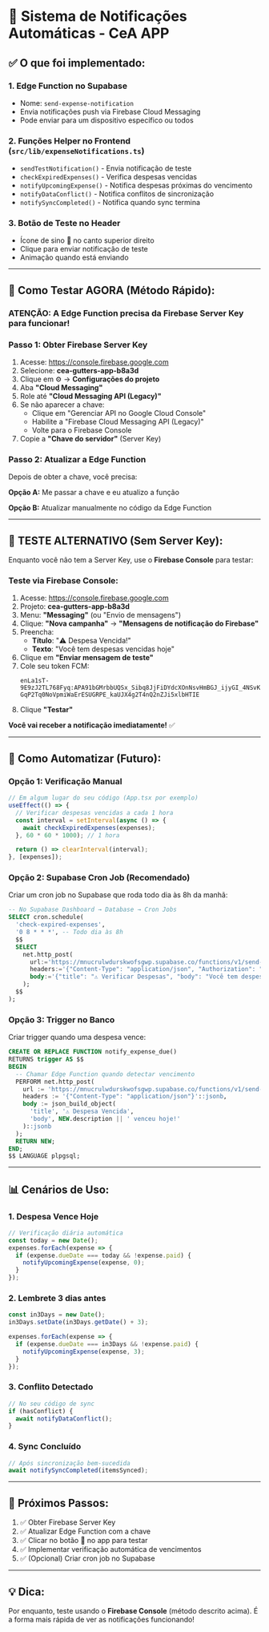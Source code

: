 # 🔔 Sistema de Notificações Automáticas - CeA APP

## ✅ O que foi implementado:

### 1. **Edge Function no Supabase**
- Nome: `send-expense-notification`
- Envia notificações push via Firebase Cloud Messaging
- Pode enviar para um dispositivo específico ou todos

### 2. **Funções Helper no Frontend** (`src/lib/expenseNotifications.ts`)
- `sendTestNotification()` - Envia notificação de teste
- `checkExpiredExpenses()` - Verifica despesas vencidas
- `notifyUpcomingExpense()` - Notifica despesas próximas do vencimento
- `notifyDataConflict()` - Notifica conflitos de sincronização
- `notifySyncCompleted()` - Notifica quando sync termina

### 3. **Botão de Teste no Header**
- Ícone de sino 🔔 no canto superior direito
- Clique para enviar notificação de teste
- Animação quando está enviando

---

## 🚀 Como Testar AGORA (Método Rápido):

### **ATENÇÃO:** A Edge Function precisa da Firebase Server Key para funcionar!

### Passo 1: Obter Firebase Server Key

1. Acesse: https://console.firebase.google.com
2. Selecione: **cea-gutters-app-b8a3d**
3. Clique em ⚙️ → **Configurações do projeto**
4. Aba **"Cloud Messaging"**
5. Role até **"Cloud Messaging API (Legacy)"**
6. Se não aparecer a chave:
   - Clique em "Gerenciar API no Google Cloud Console"
   - Habilite a "Firebase Cloud Messaging API (Legacy)"
   - Volte para o Firebase Console
7. Copie a **"Chave do servidor"** (Server Key)

### Passo 2: Atualizar a Edge Function

Depois de obter a chave, você precisa:

**Opção A:** Me passar a chave e eu atualizo a função

**Opção B:** Atualizar manualmente no código da Edge Function

---

## 🧪 TESTE ALTERNATIVO (Sem Server Key):

Enquanto você não tem a Server Key, use o **Firebase Console** para testar:

### Teste via Firebase Console:

1. Acesse: https://console.firebase.google.com
2. Projeto: **cea-gutters-app-b8a3d**
3. Menu: **"Messaging"** (ou "Envio de mensagens")
4. Clique: **"Nova campanha"** → **"Mensagens de notificação do Firebase"**
5. Preencha:
   - **Título**: "⚠️ Despesa Vencida!"
   - **Texto**: "Você tem despesas vencidas hoje"
6. Clique em **"Enviar mensagem de teste"**
7. Cole seu token FCM:
   ```
   enLa1sT-9E9zJ2TL768Fyq:APA91bGMrbbUQSx_Sibq8JjFiDYdcXOnNsvHmBGJ_ijyGI_4NSvKqeUFP_dTqAivYOpQ-GqP2Tq0NoVpmiWaErESUGRPE_kaUJX4g2T4nQ2nZJi5xlbHTIE
   ```
8. Clique **"Testar"**

**Você vai receber a notificação imediatamente!** ✅

---

## 🤖 Como Automatizar (Futuro):

### Opção 1: Verificação Manual
```typescript
// Em algum lugar do seu código (App.tsx por exemplo)
useEffect(() => {
  // Verificar despesas vencidas a cada 1 hora
  const interval = setInterval(async () => {
    await checkExpiredExpenses(expenses);
  }, 60 * 60 * 1000); // 1 hora

  return () => clearInterval(interval);
}, [expenses]);
```

### Opção 2: Supabase Cron Job (Recomendado)
Criar um cron job no Supabase que roda todo dia às 8h da manhã:

```sql
-- No Supabase Dashboard → Database → Cron Jobs
SELECT cron.schedule(
  'check-expired-expenses',
  '0 8 * * *', -- Todo dia às 8h
  $$
  SELECT 
    net.http_post(
      url:='https://mnucrulwdurskwofsgwp.supabase.co/functions/v1/send-expense-notification',
      headers:='{"Content-Type": "application/json", "Authorization": "Bearer YOUR_ANON_KEY"}'::jsonb,
      body:='{"title": "⚠️ Verificar Despesas", "body": "Você tem despesas vencidas"}'::jsonb
    );
  $$
);
```

### Opção 3: Trigger no Banco
Criar trigger quando uma despesa vence:

```sql
CREATE OR REPLACE FUNCTION notify_expense_due()
RETURNS trigger AS $$
BEGIN
  -- Chamar Edge Function quando detectar vencimento
  PERFORM net.http_post(
    url := 'https://mnucrulwdurskwofsgwp.supabase.co/functions/v1/send-expense-notification',
    headers := '{"Content-Type": "application/json"}'::jsonb,
    body := json_build_object(
      'title', '⚠️ Despesa Vencida',
      'body', NEW.description || ' venceu hoje!'
    )::jsonb
  );
  RETURN NEW;
END;
$$ LANGUAGE plpgsql;
```

---

## 📊 Cenários de Uso:

### 1. **Despesa Vence Hoje**
```typescript
// Verificação diária automática
const today = new Date();
expenses.forEach(expense => {
  if (expense.dueDate === today && !expense.paid) {
    notifyUpcomingExpense(expense, 0);
  }
});
```

### 2. **Lembrete 3 dias antes**
```typescript
const in3Days = new Date();
in3Days.setDate(in3Days.getDate() + 3);

expenses.forEach(expense => {
  if (expense.dueDate === in3Days && !expense.paid) {
    notifyUpcomingExpense(expense, 3);
  }
});
```

### 3. **Conflito Detectado**
```typescript
// No seu código de sync
if (hasConflict) {
  await notifyDataConflict();
}
```

### 4. **Sync Concluído**
```typescript
// Após sincronização bem-sucedida
await notifySyncCompleted(itemsSynced);
```

---

## 🎯 Próximos Passos:

1. ✅ Obter Firebase Server Key
2. ✅ Atualizar Edge Function com a chave
3. ✅ Clicar no botão 🔔 no app para testar
4. ✅ Implementar verificação automática de vencimentos
5. ✅ (Opcional) Criar cron job no Supabase

---

## 💡 Dica:

Por enquanto, teste usando o **Firebase Console** (método descrito acima). É a forma mais rápida de ver as notificações funcionando!

